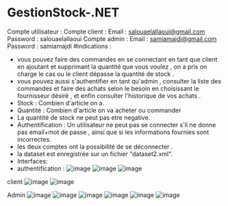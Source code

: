 # GestionStock-.NET
Compte utilisateur : 
Compte client : 
Email : salouaelallaoui@gmail.com
Password : salouaelallaoui
Compte admin :
Email : samiamajdi@gmail.com
Password : samiamajdi
#indications :
- vous pouvez faire des commandes en se connectant en tant que client en ajoutant et supprimant la quantité que vous voulez , on a pris on charge le cas ou le client dépasse la quantité de stock .
- vous pouvez aussi s'authentifier en tant qu'admin , consulter la liste des commandes et faire des achats selon le besoin en choisissant le fournisseur désiré , et enfin consulter l'historique de vos achats .
- Stock : Combien d'article on a.
- Quantité : Combien d'article on va acheter ou commander
- La quantité de stock ne peut pas etre negative.
- Authentification : Un utilisateur ne peut pas se connecter s'il ne donne pas email+mot de passe , ainsi que si les informations fournies sont incorrectes.
- les deux comptes ont la possibilité de se déconnecter .
- la dataset est enregistrée sur un fichier "dataset2.xml". 
- Interfaces:
- authentification :
![image](https://github.com/samiamajdi/GestionStock-.NET/assets/85033376/ea31e1fe-5bee-4e4d-a437-548d1cc2bf69)
![image](https://github.com/samiamajdi/GestionStock-.NET/assets/85033376/fd5753f3-d314-4bb4-bb74-55d3b6a82cf9)
![image](https://github.com/samiamajdi/GestionStock-.NET/assets/85033376/8cb729b3-5f01-4883-b9ba-46885670f222)

client 
![image](https://github.com/samiamajdi/GestionStock-.NET/assets/85033376/e3cfa030-bf5b-42eb-bb9a-a25a562de315)
![image](https://github.com/samiamajdi/GestionStock-.NET/assets/85033376/213cfd81-693d-437a-a463-d9ef4511c343)

Admin
![image](https://github.com/samiamajdi/GestionStock-.NET/assets/85033376/a9d576e5-3603-4224-a2e2-53cd615f63fb)
![image](https://github.com/samiamajdi/GestionStock-.NET/assets/85033376/771800fb-2ce6-4394-8399-baa0b30a1d72)
![image](https://github.com/samiamajdi/GestionStock-.NET/assets/85033376/09ede71e-9dd4-463a-a1b3-56ebb0f19c88)
![image](https://github.com/samiamajdi/GestionStock-.NET/assets/85033376/77b002c9-e104-4a2c-8c0b-f40211cddd15)
![image](https://github.com/samiamajdi/GestionStock-.NET/assets/85033376/03e782ff-4e4e-4bbc-8b9b-f2a1844f836e)
![image](https://github.com/samiamajdi/GestionStock-.NET/assets/85033376/a0ed4710-cc26-45da-a7da-e6058a38624e)







